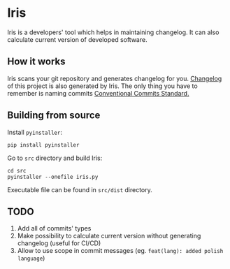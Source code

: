# Iris

Iris is a developers' tool which helps in maintaining changelog.
It can also calculate current version of developed software.

## How it works

Iris scans your git repository and generates changelog for you.
[Changelog](CHANGELOG.md) of this project is also generated by Iris.
The only thing you have to remember is naming commits [Conventional Commits Standard.](https://conventionalcommits.org/)

## Building from source

Install `pyinstaller`:

```
pip install pyinstaller
```

Go to `src` directory and build Iris:

```
cd src
pyinstaller --onefile iris.py
```

Executable file can be found in `src/dist` directory.

## TODO

1. Add all of commits' types
1. Make possibility to calculate current version without generating changelog (useful for CI/CD)
1. Allow to use scope in commit messages (eg. `feat(lang): added polish language`)